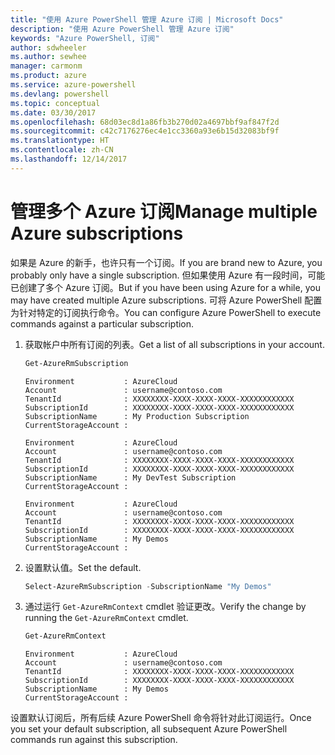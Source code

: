 ```yaml
---
title: "使用 Azure PowerShell 管理 Azure 订阅 | Microsoft Docs"
description: "使用 Azure PowerShell 管理 Azure 订阅"
keywords: "Azure PowerShell, 订阅"
author: sdwheeler
ms.author: sewhee
manager: carmonm
ms.product: azure
ms.service: azure-powershell
ms.devlang: powershell
ms.topic: conceptual
ms.date: 03/30/2017
ms.openlocfilehash: 68d03ec8d1a86fb3b270d02a4697bbf9af847f2d
ms.sourcegitcommit: c42c7176276ec4e1cc3360a93e6b15d32083bf9f
ms.translationtype: HT
ms.contentlocale: zh-CN
ms.lasthandoff: 12/14/2017
---
```

# <a name="manage-multiple-azure-subscriptions"></a><span data-ttu-id="e43d8-104">管理多个 Azure 订阅</span><span class="sxs-lookup"><span data-stu-id="e43d8-104">Manage multiple Azure subscriptions</span></span>

<span data-ttu-id="e43d8-105">如果是 Azure 的新手，也许只有一个订阅。</span><span class="sxs-lookup"><span data-stu-id="e43d8-105">If you are brand new to Azure, you probably only have a single subscription.</span></span> <span data-ttu-id="e43d8-106">但如果使用 Azure 有一段时间，可能已创建了多个 Azure 订阅。</span><span class="sxs-lookup"><span data-stu-id="e43d8-106">But if you have been using Azure for a while, you may have created multiple Azure subscriptions.</span></span> <span data-ttu-id="e43d8-107">可将 Azure PowerShell 配置为针对特定的订阅执行命令。</span><span class="sxs-lookup"><span data-stu-id="e43d8-107">You can configure Azure PowerShell to execute commands against a particular subscription.</span></span>

1. <span data-ttu-id="e43d8-108">获取帐户中所有订阅的列表。</span><span class="sxs-lookup"><span data-stu-id="e43d8-108">Get a list of all subscriptions in your account.</span></span>

    ```powershell
    Get-AzureRmSubscription
    ```

    ```
    Environment           : AzureCloud
    Account               : username@contoso.com
    TenantId              : XXXXXXXX-XXXX-XXXX-XXXX-XXXXXXXXXXXX
    SubscriptionId        : XXXXXXXX-XXXX-XXXX-XXXX-XXXXXXXXXXXX
    SubscriptionName      : My Production Subscription
    CurrentStorageAccount :

    Environment           : AzureCloud
    Account               : username@contoso.com
    TenantId              : XXXXXXXX-XXXX-XXXX-XXXX-XXXXXXXXXXXX
    SubscriptionId        : XXXXXXXX-XXXX-XXXX-XXXX-XXXXXXXXXXXX
    SubscriptionName      : My DevTest Subscription
    CurrentStorageAccount :

    Environment           : AzureCloud
    Account               : username@contoso.com
    TenantId              : XXXXXXXX-XXXX-XXXX-XXXX-XXXXXXXXXXXX
    SubscriptionId        : XXXXXXXX-XXXX-XXXX-XXXX-XXXXXXXXXXXX
    SubscriptionName      : My Demos
    CurrentStorageAccount :
    ```

2. <span data-ttu-id="e43d8-109">设置默认值。</span><span class="sxs-lookup"><span data-stu-id="e43d8-109">Set the default.</span></span>

    ```powershell
    Select-AzureRmSubscription -SubscriptionName "My Demos"
    ```

3. <span data-ttu-id="e43d8-110">通过运行 `Get-AzureRmContext` cmdlet 验证更改。</span><span class="sxs-lookup"><span data-stu-id="e43d8-110">Verify the change by running the `Get-AzureRmContext` cmdlet.</span></span>

    ```powershell
    Get-AzureRmContext
    ```

    ```
    Environment           : AzureCloud
    Account               : username@contoso.com
    TenantId              : XXXXXXXX-XXXX-XXXX-XXXX-XXXXXXXXXXXX
    SubscriptionId        : XXXXXXXX-XXXX-XXXX-XXXX-XXXXXXXXXXXX
    SubscriptionName      : My Demos
    CurrentStorageAccount :
    ```

<span data-ttu-id="e43d8-111">设置默认订阅后，所有后续 Azure PowerShell 命令将针对此订阅运行。</span><span class="sxs-lookup"><span data-stu-id="e43d8-111">Once you set your default subscription, all subsequent Azure PowerShell commands run against this subscription.</span></span>
